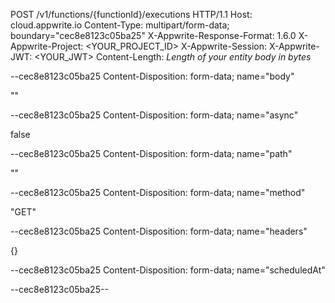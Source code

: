 POST /v1/functions/{functionId}/executions HTTP/1.1
Host: cloud.appwrite.io
Content-Type: multipart/form-data; boundary="cec8e8123c05ba25"
X-Appwrite-Response-Format: 1.6.0
X-Appwrite-Project: &lt;YOUR_PROJECT_ID&gt;
X-Appwrite-Session: 
X-Appwrite-JWT: &lt;YOUR_JWT&gt;
Content-Length: *Length of your entity body in bytes*

--cec8e8123c05ba25
Content-Disposition: form-data; name="body"

"<BODY>"

--cec8e8123c05ba25
Content-Disposition: form-data; name="async"

false

--cec8e8123c05ba25
Content-Disposition: form-data; name="path"

"<PATH>"

--cec8e8123c05ba25
Content-Disposition: form-data; name="method"

"GET"

--cec8e8123c05ba25
Content-Disposition: form-data; name="headers"

{}

--cec8e8123c05ba25
Content-Disposition: form-data; name="scheduledAt"



--cec8e8123c05ba25--
